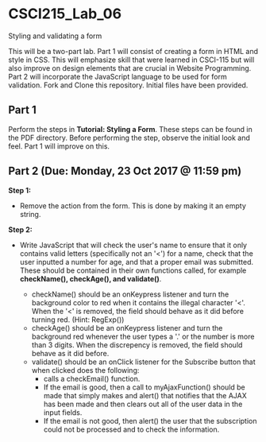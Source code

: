 # CSCI215_Lab_06
Styling and validating a form

This will be a two-part lab. Part 1 will consist of creating a form in HTML and style in CSS. This will emphasize skill that were learned in CSCI-115 but will also improve on design elements that are crucial in Website Programming. Part 2 will incorporate the JavaScript language to be used for form validation. Fork and Clone this repository. Initial files have been provided.

## Part 1
Perform the steps in **Tutorial: Styling a Form**. These steps can be found in the PDF directory. Before performing the step, observe the initial look and feel. Part 1 will improve on this.

## Part 2 (Due: Monday, 23 Oct 2017 @ 11:59 pm)
**Step 1:**
* Remove the action from the form. This is done by making it an empty string.

**Step 2:**
* Write JavaScript that will check the user's name to ensure that it only contains valid letters (specifically not an '\<') for a name, check that the user inputted a number for age, and that a proper email was submitted. These should be contained in their own functions called, for example **checkName(), checkAge(), and validate()**. 

  * checkName() should be an onKeypress listener and turn the background color to red when it contains the illegal character '\<'. When the '\<' is removed, the field should behave as it did before turning red. (Hint: RegExp())
  * checkAge() should be an onKeypress listener and turn the background red whenever the user types a '.' or the number is more than 3 digits. When the discrepency is removed, the field should behave as it did before.
  * validate() should be an onClick listener for the Subscribe button that when clicked does the following:
    * calls a checkEmail() function.
    * If the email is good, then a call to myAjaxFunction() should be made that simply makes and alert() that notifies that the AJAX has been made and then clears out all of the user data in the input fields.
    * If the email is not good, then alert() the user that the subscription could not be processed and to check the information.
